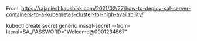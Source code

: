 From: https://rajanieshkaushikk.com/2021/02/27/how-to-deploy-sql-server-containers-to-a-kubernetes-cluster-for-high-availability/

kubectl create secret generic mssql-secret --from-literal=SA_PASSWORD="Welcome@0001234567"
